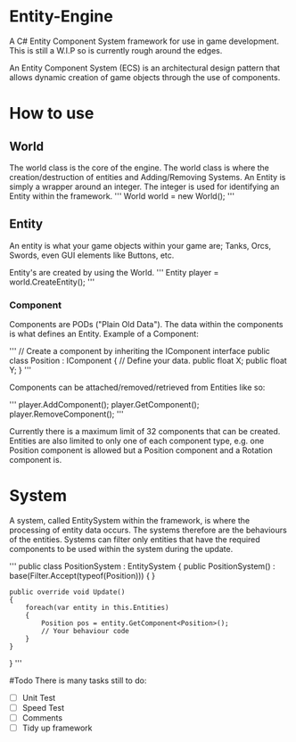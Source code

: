 # Entity-Engine
A C# Entity Component System framework for use in game development.
This is still a W.I.P so is currently rough around the edges.

An Entity Component System (ECS) is an architectural design pattern that allows dynamic creation of game objects through the use of components.

# How to use
## World
The world class is the core of the engine. The world class is where the creation/destruction of entities and Adding/Removing Systems.
An Entity is simply a wrapper around an integer. The integer is used for identifying an Entity within the framework.
'''
World world = new World();
'''
## Entity
An entity is what your game objects within your game are; Tanks, Orcs, Swords, even GUI elements like Buttons, etc.

Entity's are created by using the World.
'''
Entity player = world.CreateEntity();
''' 

### Component
Components are PODs ("Plain Old Data"). The data within the components is what defines an Entity.
Example of a Component:

'''
// Create a component by inheriting the IComponent interface
public class Position : IComponent
{
	// Define your data.
	public float X;
	public float Y;
}
'''

Components can be attached/removed/retrieved from Entities like so:

'''
player.AddComponent<Position>();
player.GetComponent<Position>();
player.RemoveComponent<Position>();
'''

Currently there is a maximum limit of 32 components that can be created. 
Entities are also limited to only one of each component type, e.g. one Position component is allowed but a Position component and a Rotation component is.

# System
A system, called EntitySystem within the framework, is where the processing of entity data occurs.
The systems therefore are the behaviours of the entities.
Systems can filter only entities that have the required components to be used within the system during the update.

'''
public class PositionSystem : EntitySystem
{
	public PositionSystem() : base(Filter.Accept(typeof(Position)))
	{
	}
	
	public override void Update()
	{
		foreach(var entity in this.Entities)
		{
			Position pos = entity.GetComponent<Position>();
			// Your behaviour code
		}
	}
}
'''

#Todo
There is many tasks still to do:
- [ ] Unit Test
- [ ] Speed Test
- [ ] Comments
- [ ] Tidy up framework
